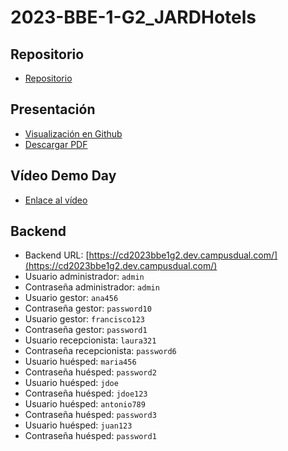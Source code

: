 # 2023-BBE-1-G2_JARDHotels
## Repositorio
* [Repositorio](https://github.com/CampusDual/CD2023-BBE-1-G2_JARDHotels)
## Presentación
* [Visualización en Github](https://github.com/CampusDual/CD2023-BBE-1-G2_JARDHotels/blob/main/presentation/Presentaci%C3%B3n%20JARD%20Hotels.pdf)
* [Descargar PDF](https://raw.github.com/CampusDual/CD2023-BBE-1-G2_JARDHotels/main/presentation/Presentaci%C3%B3n%20JARD%20Hotels.pdf)
## Vídeo Demo Day
* [Enlace al vídeo](https://campusdual-my.sharepoint.com/:v:/p/info/EVSkOK8ncO9HtZWsYTdKKq0B5vgoWBhm9RJ6HAQ3AVUunQ?e=Ga42K8&nav=eyJyZWZlcnJhbEluZm8iOnsicmVmZXJyYWxBcHAiOiJTdHJlYW1XZWJBcHAiLCJyZWZlcnJhbFZpZXciOiJTaGFyZURpYWxvZy1MaW5rIiwicmVmZXJyYWxBcHBQbGF0Zm9ybSI6IldlYiIsInJlZmVycmFsTW9kZSI6InZpZXcifX0%3D)

## Backend
* Backend URL: [https://cd2023bbe1g2.dev.campusdual.com/](https://cd2023bbe1g2.dev.campusdual.com/)
* Usuario administrador: `admin`
* Contraseña administrador: `admin`
* Usuario gestor: `ana456`
* Contraseña gestor: `password10`
* Usuario gestor: `francisco123`
* Contraseña gestor: `password1`
* Usuario recepcionista: `laura321`
* Contraseña recepcionista: `password6`
* Usuario huésped: `maria456`
* Contraseña huésped: `password2`
* Usuario huésped: `jdoe`
* Contraseña huésped: `jdoe123`
* Usuario huésped: `antonio789`
* Contraseña huésped: `password3`
* Usuario huésped: `juan123`
* Contraseña huésped: `password1`
